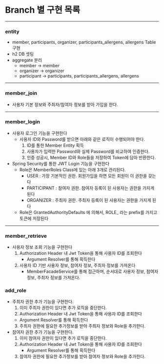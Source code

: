 # Branch 별 구현 목록

---
### entity
- member, participants, organizer, participants_allergens, allergens Table 구현 
- h2 DB 셋팅 
- aggregate 분리 
  - member -> member
  - organizer -> organizer
  - participant -> participants, participants_allergens, allergens

---
### member_join
- 사용자 기본 정보와 주최자/참여자 정보를 받아 가입을 한다.

---
### member_login
- 사용자 로그인 기능을 구현한다
  - 사용자 ID와 Password를 받으면 아래와 같은 로직이 수행되어야 한다. 
    1. ID를 통한 Member Entity 획득 
    2. 사용자가 입력한 Password와 실제 Password를 비교하여 인증한다. 
    3. 인증 성공시, Member ID와 Role들을 저장하여 Token에 담아 반환한다.
- Spring Security를 통한 JWT Login 기능을 구현한다
  - Role은 MemberRoles Class에 있는 아래 3개로 관리된다. 
    - USER : 가장 기본적인 권한. 회원가입을 하면 모든 회원이 이 권한을 갖는다 
    - PARTICIPANT : 참여자 권한. 참여자 등록이 된 사용자는 권한을 가지게 된다 
    - ORGANIZER : 주최자 권한. 주최자 등록이 된 사용자는 권한을 가지게 된다
  - Role은 GrantedAuthorityDefaults 에 의해서, ROLE_ 라는 prefix를 가지고 토큰에 저장된다

---
### member_retrieve
- 사용자 정보 조회 기능을 구현한다 
  1. Authorization Header 내 Jwt Token을 통해 사용자 ID를 조회한다
     - Argument Resolver를 통해 획득한다
  2. 사용자 ID 기반 사용자 정보, 참여자 정보, 주최자 정보를 가져온다
     - MemberFacadeService를 통해 접근하며, 순서대로 사용자 정보, 참여자 정보, 주최자 정보를 가져온다. 

### add_role
- 주최자 권한 추가 기능을 구현한다. 
  1. 이미 주최자 권한이 있다면 추가 로직을 중단한다. 
  2. Authorization Header 내 Jwt Token을 통해 사용자 ID를 조회한다
    - Argument Resolver를 통해 획득한다
  3. 주최자 권한에 필요한 추가정보를 받아 주최자 정보와 Role을 추가한다. 
- 참여자 권한 추가 기능을 구현한다. 
  1. 이미 참여자 권한이 있다면 추가 로직을 중단한다. 
  2. Authorization Header 내 Jwt Token을 통해 사용자 ID를 조회한다
     - Argument Resolver를 통해 획득한다
  3. 참여자 권한에 필요한 추가정보를 받아 참여자 정보와 Role을 추가한다. 